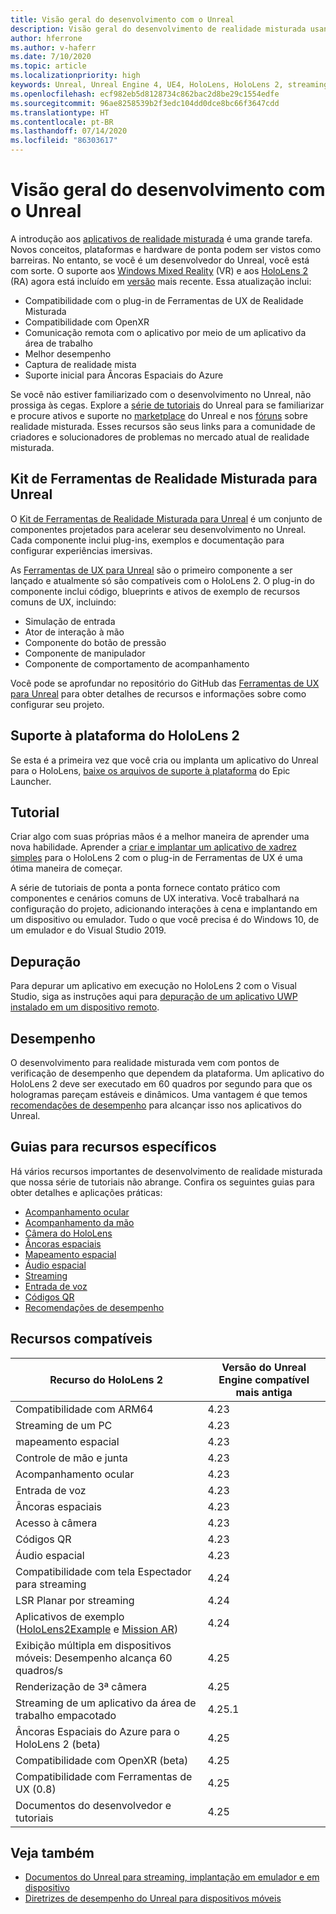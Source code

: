 ```yaml
---
title: Visão geral do desenvolvimento com o Unreal
description: Visão geral do desenvolvimento de realidade misturada usando o Unreal Engine 4
author: hferrone
ms.author: v-haferr
ms.date: 7/10/2020
ms.topic: article
ms.localizationpriority: high
keywords: Unreal, Unreal Engine 4, UE4, HoloLens, HoloLens 2, streaming, remoting, mixed reality, development, getting started, features, new project, emulator, documentation, guides, features, holograms, game development
ms.openlocfilehash: ecf982eb5d8128734c862bac2d8be29c1554edfe
ms.sourcegitcommit: 96ae8258539b2f3edc104dd0dce8bc66f3647cdd
ms.translationtype: HT
ms.contentlocale: pt-BR
ms.lasthandoff: 07/14/2020
ms.locfileid: "86303617"
---
```

# <a name="unreal-development-overview"></a>Visão geral do desenvolvimento com o Unreal

A introdução aos <a href="https://docs.microsoft.com/windows/mixed-reality" target="_blank" title="Documentos do Mixed Reality"> aplicativos de realidade misturada</a> é uma grande tarefa. Novos conceitos, plataformas e hardware de ponta podem ser vistos como barreiras. No entanto, se você é um desenvolvedor do Unreal, você está com sorte. O suporte aos <a href="https://www.microsoft.com/windows/windows-mixed-reality" target="_blank" title="Documentos do Windows Mixed Reality">Windows Mixed Reality</a> (VR) e aos <a href="https://www.microsoft.com/hololens/hardware" target="_blank" title="Documentos do HoloLens 2">HoloLens 2</a> (RA) agora está incluído em <a href="https://docs.unrealengine.com/Support/Builds/ReleaseNotes/4_25/index.html" target="_blank" title="Notas sobre a versão do Unreal Engine 4.25">versão</a> mais recente. Essa atualização inclui:
* Compatibilidade com o plug-in de Ferramentas de UX de Realidade Misturada
* Compatibilidade com OpenXR
* Comunicação remota com o aplicativo por meio de um aplicativo da área de trabalho
* Melhor desempenho
* Captura de realidade mista
* Suporte inicial para Âncoras Espaciais do Azure

Se você não estiver familiarizado com o desenvolvimento no Unreal, não prossiga às cegas. Explore a <a href="https://docs.unrealengine.com/GettingStarted/index.html" target="_blank">série de tutoriais</a> do Unreal para se familiarizar e procure ativos e suporte no <a href="https://www.unrealengine.com/marketplace/store" target="_blank">marketplace</a> do Unreal e nos <a href="https://forums.unrealengine.com/development-discussion/vr-ar-development" target="_blank">fóruns</a> sobre realidade misturada. Esses recursos são seus links para a comunidade de criadores e solucionadores de problemas no mercado atual de realidade misturada.

## <a name="mixed-reality-toolkit-for-unreal"></a>Kit de Ferramentas de Realidade Misturada para Unreal

O [Kit de Ferramentas de Realidade Misturada para Unreal](https://github.com/microsoft/MixedRealityToolkit-Unreal) é um conjunto de componentes projetados para acelerar seu desenvolvimento no Unreal. Cada componente inclui plug-ins, exemplos e documentação para configurar experiências imersivas. 

As [Ferramentas de UX para Unreal](https://github.com/microsoft/MixedReality-UXTools-Unreal) são o primeiro componente a ser lançado e atualmente só são compatíveis com o HoloLens 2. O plug-in do componente inclui código, blueprints e ativos de exemplo de recursos comuns de UX, incluindo:
* Simulação de entrada
* Ator de interação à mão
* Componente do botão de pressão
* Componente de manipulador
* Componente de comportamento de acompanhamento

Você pode se aprofundar no repositório do GitHub das [Ferramentas de UX para Unreal](https://github.com/microsoft/MixedReality-UXTools-Unreal) para obter detalhes de recursos e informações sobre como configurar seu projeto.

## <a name="hololens-2-platform-support"></a>Suporte à plataforma do HoloLens 2
Se esta é a primeira vez que você cria ou implanta um aplicativo do Unreal para o HoloLens, [baixe os arquivos de suporte à plataforma](unreal-uxt-ch6.md#packaging-and-deploying-the-app-via-device-portal) do Epic Launcher.

## <a name="tutorial"></a>Tutorial

Criar algo com suas próprias mãos é a melhor maneira de aprender uma nova habilidade. Aprender a [criar e implantar um aplicativo de xadrez simples](unreal-uxt-ch1.md) para o HoloLens 2 com o plug-in de Ferramentas de UX é uma ótima maneira de começar. 

A série de tutoriais de ponta a ponta fornece contato prático com componentes e cenários comuns de UX interativa. Você trabalhará na configuração do projeto, adicionando interações à cena e implantando em um dispositivo ou emulador. Tudo o que você precisa é do Windows 10, de um emulador e do Visual Studio 2019.

## <a name="debugging"></a>Depuração

Para depurar um aplicativo em execução no HoloLens 2 com o Visual Studio, siga as instruções aqui para [depuração de um aplicativo UWP instalado em um dispositivo remoto](https://docs.microsoft.com/visualstudio/debugger/debug-installed-app-package?view=vs-2019#remote).

## <a name="performance"></a>Desempenho

O desenvolvimento para realidade misturada vem com pontos de verificação de desempenho que dependem da plataforma. Um aplicativo do HoloLens 2 deve ser executado em 60 quadros por segundo para que os hologramas pareçam estáveis e dinâmicos. Uma vantagem é que temos [recomendações de desempenho](performance-recommendations-for-unreal.md) para alcançar isso nos aplicativos do Unreal.

## <a name="guides-to-specific-features"></a>Guias para recursos específicos

Há vários recursos importantes de desenvolvimento de realidade misturada que nossa série de tutoriais não abrange. Confira os seguintes guias para obter detalhes e aplicações práticas: 
* [Acompanhamento ocular](unreal-gaze-input.md)
* [Acompanhamento da mão](unreal-hand-tracking.md)
* [Câmera do HoloLens](unreal-hololens-camera.md)
* [Âncoras espaciais](unreal-spatial-anchors.md)
* [Mapeamento espacial](unreal-spatial-mapping.md)
* [Áudio espacial](unreal-spatial-audio.md)
* [Streaming](unreal-streaming.md)
* [Entrada de voz](unreal-voice-input.md)
* [Códigos QR](unreal-qr-codes.md)
* [Recomendações de desempenho](performance-recommendations-for-unreal.md)

## <a name="supported-features"></a>Recursos compatíveis

| Recurso do HoloLens 2 | Versão do Unreal Engine compatível mais antiga |
| ----------- | ----------- |
| Compatibilidade com ARM64 | 4.23 |
| Streaming de um PC | 4.23 |
| mapeamento espacial | 4.23 |
| Controle de mão e junta | 4.23 |
| Acompanhamento ocular | 4.23 |
| Entrada de voz | 4.23 |
| Âncoras espaciais | 4.23 |
| Acesso à câmera | 4.23 |
| Códigos QR | 4.23 |
| Áudio espacial | 4.23 |
| Compatibilidade com tela Espectador para streaming | 4.24 |
| LSR Planar por streaming | 4.24 |
| Aplicativos de exemplo ([HoloLens2Example](https://github.com/microsoft/MixedReality-Unreal-Samples) e [Mission AR](https://docs.unrealengine.com/Resources/Showcases/MissionAR/index.html)) | 4.24 |
| Exibição múltipla em dispositivos móveis: Desempenho alcança 60 quadros/s | 4.25 |
| Renderização de 3ª câmera | 4.25 |
| Streaming de um aplicativo da área de trabalho empacotado | 4.25.1 |
| Âncoras Espaciais do Azure para o HoloLens 2 (beta) | 4.25 |
| Compatibilidade com OpenXR (beta) | 4.25 |
| Compatibilidade com Ferramentas de UX (0.8) | 4.25 |
| Documentos do desenvolvedor e tutoriais | 4.25 |

## <a name="see-also"></a>Veja também
* <a href="https://docs.unrealengine.com/Platforms/AR/HoloLens2/index.html" target="_blank">Documentos do Unreal para streaming, implantação em emulador e em dispositivo</a>
* <a href="https://docs.unrealengine.com/Platforms/Mobile/Performance/index.html" target="_blank">Diretrizes de desempenho do Unreal para dispositivos móveis</a>
